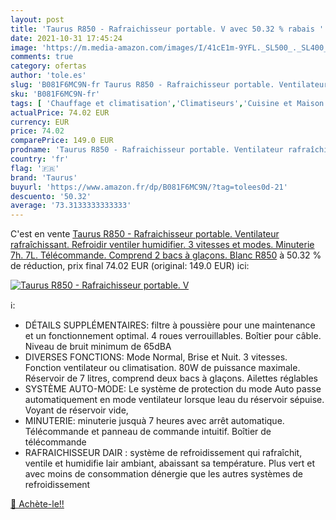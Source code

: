 ```yaml
---
layout: post
title: 'Taurus R850 - Rafraichisseur portable. V avec 50.32 % rabais '
date: 2021-10-31 17:45:24
image: 'https://m.media-amazon.com/images/I/41cE1m-9YFL._SL500_._SL400_.jpg'
comments: true
category: ofertas
author: 'tole.es'
slug: 'B081F6MC9N-fr Taurus R850 - Rafraichisseur portable. Ventilateur...'
sku: 'B081F6MC9N-fr'
tags: [ 'Chauffage et climatisation','Climatiseurs','Cuisine et Maison','Rafraîchisseurs dair par évaporation','taurus', ]
actualPrice: 74.02 EUR
currency: EUR
price: 74.02
comparePrice: 149.0 EUR
prodname: 'Taurus R850 - Rafraichisseur portable. Ventilateur rafraîchissant. Refroidir  ventiler  humidifier. 3 vitesses et modes. Minuterie 7h. 7L. Télécommande. Comprend 2 bacs à glaçons.  Blanc  R850'
country: 'fr'
flag: '🇫🇷'
brand: 'Taurus'
buyurl: 'https://www.amazon.fr/dp/B081F6MC9N/?tag=tolees0d-21'
descuento: '50.32'
average: '73.3133333333333'
---
```


C'est en vente [Taurus R850 - Rafraichisseur portable. Ventilateur rafraîchissant. Refroidir  ventiler  humidifier. 3 vitesses et modes. Minuterie 7h. 7L. Télécommande. Comprend 2 bacs à glaçons.  Blanc  R850](https://www.amazon.fr/dp/B081F6MC9N/?tag=tolees0d-21)  à  50.32 % de réduction, prix final  74.02 EUR (original: 149.0 EUR) ici:

[![Taurus R850 - Rafraichisseur portable. V](https://m.media-amazon.com/images/I/41cE1m-9YFL._SL500_._SL400_.jpg)](https://www.amazon.fr/dp/B081F6MC9N/?tag=tolees0d-21)

ℹ️:

- DÉTAILS SUPPLÉMENTAIRES: filtre à poussière pour une maintenance et un fonctionnement optimal. 4 roues verrouillables. Boîtier pour câble. Niveau de bruit minimum de 65dBA
- DIVERSES FONCTIONS: Mode Normal, Brise et Nuit. 3 vitesses. Fonction ventilateur ou climatisation. 80W de puissance maximale. Réservoir de 7 litres, comprend deux bacs à glaçons. Ailettes réglables
- SYSTÈME AUTO-MODE: Le système de protection du mode Auto passe automatiquement en mode ventilateur lorsque leau du réservoir sépuise. Voyant de réservoir vide,
- MINUTERIE: minuterie jusquà 7 heures avec arrêt automatique. Télécommande et panneau de commande intuitif. Boîtier de télécommande
- RAFRAICHISSEUR DAIR : système de refroidissement qui rafraîchit, ventile et humidifie lair ambiant, abaissant sa température. Plus vert et avec moins de consommation dénergie que les autres systèmes de refroidissement

[🛒 Achète-le!!](https://www.amazon.fr/dp/B081F6MC9N/?tag=tolees0d-21)
